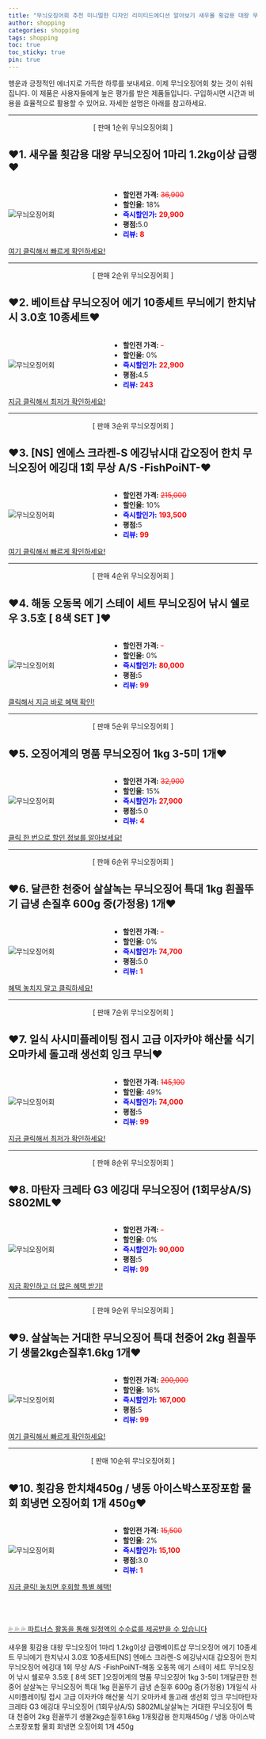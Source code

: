 ```yaml
---
title: "무늬오징어회 추천 미니멀한 디자인 리미티드에디션 알아보기 새우몰 횟감용 대왕 무늬오징어 1마리"
author: shopping
categories: shopping
tags: shopping
toc: true
toc_sticky: true
pin: true
---
```

행운과 긍정적인 에너지로 가득한 하루를 보내세요. 이제 무늬오징어회 찾는 것이 쉬워집니다. 이 제품은 사용자들에게 높은 평가를 받은 제품들입니다. 구입하시면 시간과 비용을 효율적으로 활용할 수 있어요. 자세한 설명은 아래를 참고하세요.

---
<p class="toplist" style="margin: 0 auto; display: block; width: fit-content;">[ 판매 1순위 무늬오징어회 ]</p>

<h2><strong>❤️1. 새우몰 횟감용 대왕 무늬오징어 1마리 1.2kg이상 급랭❤️</strong></h2>

<div style="display: flex; align-items: center;">
    <div style="flex: 0.4;">
        <img src="https://thumbnail6.coupangcdn.com/thumbnails/remote/230x230ex/image/vendor_inventory/ef31/a9532ca15aa10c6b33e3c6dd35cc1cc627d69b8db11af6d6fb55b4a748f0.jpg" alt="무늬오징어회" style="max-width: 100%;">
    </div>
    <div style="flex: 0.6; margin-left: 10px;">
        <ul>
            <li><strong>할인전 가격:</strong> <del style="color: red;">36,900</del></li>
            <li><strong>할인율:</strong> 18%</li>
            <li><span style='color:blue'><strong>즉시할인가:</strong></span> <span style='color:red'><strong>29,900</strong></span></li>
            <li><strong>평점:</strong>5.0</li>
            <li><span style='color:blue'><strong>리뷰:</strong></span> <span style='color:red'><strong>8</strong></span></li>
        </ul>
    </div>
</div>
<div class="center">
    <a href="https://selin100587.github.io?lptag=AF9450613&subid=githubio&pageKey=6858787423&traceid=V0-153&itemId=16367429649&vendorItemId=83558978484" class="myButton">
        여기 클릭해서 빠르게 확인하세요!
    </a>
</div>


---
<p class="toplist" style="margin: 0 auto; display: block; width: fit-content;">[ 판매 2순위 무늬오징어회 ]</p>

<h2><strong>❤️2. 베이트샵 무늬오징어 에기 10종세트 무늬에기 한치낚시 3.0호 10종세트❤️</strong></h2>

<div style="display: flex; align-items: center;">
    <div style="flex: 0.4;">
        <img src="https://thumbnail6.coupangcdn.com/thumbnails/remote/230x230ex/image/vendor_inventory/ca66/35464de7fc2abd2494113a81b10def5c8207e1b42f57076272191a8cb8f0.jpg" alt="무늬오징어회" style="max-width: 100%;">
    </div>
    <div style="flex: 0.6; margin-left: 10px;">
        <ul>
            <li><strong>할인전 가격:</strong> <del style="color: red;">-</del></li>
            <li><strong>할인율:</strong> 0%</li>
            <li><span style='color:blue'><strong>즉시할인가:</strong></span> <span style='color:red'><strong>22,900</strong></span></li>
            <li><strong>평점:</strong>4.5</li>
            <li><span style='color:blue'><strong>리뷰:</strong></span> <span style='color:red'><strong>243</strong></span></li>
        </ul>
    </div>
</div>
<div class="center">
    <a href="https://selin100587.github.io?lptag=AF9450613&subid=githubio&pageKey=6528857894&traceid=V0-153&itemId=14492366979&vendorItemId=81735481692" class="myButton">
        지금 클릭해서 최저가 확인하세요!
    </a>
</div>


---
<p class="toplist" style="margin: 0 auto; display: block; width: fit-content;">[ 판매 3순위 무늬오징어회 ]</p>

<h2><strong>❤️3. [NS] 엔에스 크라켄-S 에깅낚시대 갑오징어 한치 무늬오징어 에깅대 1회 무상 A/S -FishPoiNT-❤️</strong></h2>

<div style="display: flex; align-items: center;">
    <div style="flex: 0.4;">
        <img src="https://thumbnail8.coupangcdn.com/thumbnails/remote/230x230ex/image/vendor_inventory/e3b8/88bae5a7d3835c31f7db8288bc2eccedbf1552f65e7189b36a064c54ae41.jpg" alt="무늬오징어회" style="max-width: 100%;">
    </div>
    <div style="flex: 0.6; margin-left: 10px;">
        <ul>
            <li><strong>할인전 가격:</strong> <del style="color: red;">215,000</del></li>
            <li><strong>할인율:</strong> 10%</li>
            <li><span style='color:blue'><strong>즉시할인가:</strong></span> <span style='color:red'><strong>193,500</strong></span></li>
            <li><strong>평점:</strong>5</li>
            <li><span style='color:blue'><strong>리뷰:</strong></span> <span style='color:red'><strong>99</strong></span></li>
        </ul>
    </div>
</div>
<div class="center">
    <a href="https://selin100587.github.io?lptag=AF9450613&subid=githubio&pageKey=7595350832&traceid=V0-153&itemId=20079564251&vendorItemId=87175174811" class="myButton">
        여기 클릭해서 빠르게 확인하세요!
    </a>
</div>


---
<p class="toplist" style="margin: 0 auto; display: block; width: fit-content;">[ 판매 4순위 무늬오징어회 ]</p>

<h2><strong>❤️4. 해동 오동목 에기 스테이 세트 무늬오징어 낚시 쉘로우 3.5호 [ 8색 SET ]❤️</strong></h2>

<div style="display: flex; align-items: center;">
    <div style="flex: 0.4;">
        <img src="https://thumbnail10.coupangcdn.com/thumbnails/remote/230x230ex/image/vendor_inventory/fd51/93e7fe16eac3c9cb02abc1ee68c75c989ce43c1a72589cf78d0177b381ba.jpg" alt="무늬오징어회" style="max-width: 100%;">
    </div>
    <div style="flex: 0.6; margin-left: 10px;">
        <ul>
            <li><strong>할인전 가격:</strong> <del style="color: red;">-</del></li>
            <li><strong>할인율:</strong> 0%</li>
            <li><span style='color:blue'><strong>즉시할인가:</strong></span> <span style='color:red'><strong>80,000</strong></span></li>
            <li><strong>평점:</strong>5</li>
            <li><span style='color:blue'><strong>리뷰:</strong></span> <span style='color:red'><strong>99</strong></span></li>
        </ul>
    </div>
</div>
<div class="center">
    <a href="https://selin100587.github.io?lptag=AF9450613&subid=githubio&pageKey=8204975688&traceid=V0-153&itemId=23532266124&vendorItemId=90558551534" class="myButton">
        클릭해서 지금 바로 혜택 확인!
    </a>
</div>


---
<p class="toplist" style="margin: 0 auto; display: block; width: fit-content;">[ 판매 5순위 무늬오징어회 ]</p>

<h2><strong>❤️5. 오징어계의 명품 무늬오징어 1kg 3-5미 1개❤️</strong></h2>

<div style="display: flex; align-items: center;">
    <div style="flex: 0.4;">
        <img src="https://thumbnail7.coupangcdn.com/thumbnails/remote/230x230ex/image/vendor_inventory/69f1/a0e6433a5cb4bbb9c1c70b1f58477f20ff6bb7e6479b6aa2f490f0ffca5c.jpg" alt="무늬오징어회" style="max-width: 100%;">
    </div>
    <div style="flex: 0.6; margin-left: 10px;">
        <ul>
            <li><strong>할인전 가격:</strong> <del style="color: red;">32,900</del></li>
            <li><strong>할인율:</strong> 15%</li>
            <li><span style='color:blue'><strong>즉시할인가:</strong></span> <span style='color:red'><strong>27,900</strong></span></li>
            <li><strong>평점:</strong>5.0</li>
            <li><span style='color:blue'><strong>리뷰:</strong></span> <span style='color:red'><strong>4</strong></span></li>
        </ul>
    </div>
</div>
<div class="center">
    <a href="https://selin100587.github.io?lptag=AF9450613&subid=githubio&pageKey=8024007507&traceid=V0-153&itemId=22423737084&vendorItemId=89468461792" class="myButton">
        클릭 한 번으로 할인 정보를 알아보세요!
    </a>
</div>


---
<p class="toplist" style="margin: 0 auto; display: block; width: fit-content;">[ 판매 6순위 무늬오징어회 ]</p>

<h2><strong>❤️6. 달큰한 천중어 살살녹는 무늬오징어 특대 1kg 흰꼴뚜기 급냉 손질후 600g 중(가정용) 1개❤️</strong></h2>

<div style="display: flex; align-items: center;">
    <div style="flex: 0.4;">
        <img src="https://thumbnail9.coupangcdn.com/thumbnails/remote/230x230ex/image/vendor_inventory/c509/1941db993f081b99f87de42bf9e30dfdf7d83bd24520ae248b62d850dadc.jpeg" alt="무늬오징어회" style="max-width: 100%;">
    </div>
    <div style="flex: 0.6; margin-left: 10px;">
        <ul>
            <li><strong>할인전 가격:</strong> <del style="color: red;">-</del></li>
            <li><strong>할인율:</strong> 0%</li>
            <li><span style='color:blue'><strong>즉시할인가:</strong></span> <span style='color:red'><strong>74,700</strong></span></li>
            <li><strong>평점:</strong>5.0</li>
            <li><span style='color:blue'><strong>리뷰:</strong></span> <span style='color:red'><strong>1</strong></span></li>
        </ul>
    </div>
</div>
<div class="center">
    <a href="https://selin100587.github.io?lptag=AF9450613&subid=githubio&pageKey=8072749124&traceid=V0-153&itemId=22729909646&vendorItemId=89765248057" class="myButton">
        혜택 놓치지 말고 클릭하세요!
    </a>
</div>


---
<p class="toplist" style="margin: 0 auto; display: block; width: fit-content;">[ 판매 7순위 무늬오징어회 ]</p>

<h2><strong>❤️7. 일식 사시미플레이팅 접시 고급 이자카야 해산물 식기 오마카세 돌고래 생선회 잉크 무늬❤️</strong></h2>

<div style="display: flex; align-items: center;">
    <div style="flex: 0.4;">
        <img src="https://thumbnail9.coupangcdn.com/thumbnails/remote/230x230ex/image/vendor_inventory/7525/df814c3cf5ded1d1a5a227a03abce3d342d1afee42c562a666cc671574d1.jpg" alt="무늬오징어회" style="max-width: 100%;">
    </div>
    <div style="flex: 0.6; margin-left: 10px;">
        <ul>
            <li><strong>할인전 가격:</strong> <del style="color: red;">145,100</del></li>
            <li><strong>할인율:</strong> 49%</li>
            <li><span style='color:blue'><strong>즉시할인가:</strong></span> <span style='color:red'><strong>74,000</strong></span></li>
            <li><strong>평점:</strong>5</li>
            <li><span style='color:blue'><strong>리뷰:</strong></span> <span style='color:red'><strong>99</strong></span></li>
        </ul>
    </div>
</div>
<div class="center">
    <a href="https://selin100587.github.io?lptag=AF9450613&subid=githubio&pageKey=8255018503&traceid=V0-153&itemId=23771702253&vendorItemId=90795977833" class="myButton">
        지금 클릭해서 최저가 확인하세요!
    </a>
</div>


---
<p class="toplist" style="margin: 0 auto; display: block; width: fit-content;">[ 판매 8순위 무늬오징어회 ]</p>

<h2><strong>❤️8. 마탄자 크레타 G3 에깅대 무늬오징어 (1회무상A/S) S802ML❤️</strong></h2>

<div style="display: flex; align-items: center;">
    <div style="flex: 0.4;">
        <img src="https://thumbnail6.coupangcdn.com/thumbnails/remote/230x230ex/image/vendor_inventory/b2a4/27959433f34a99671caa21397846f3bf4be19eaead2b6d1f42dfa3ba2acc.jpeg" alt="무늬오징어회" style="max-width: 100%;">
    </div>
    <div style="flex: 0.6; margin-left: 10px;">
        <ul>
            <li><strong>할인전 가격:</strong> <del style="color: red;">-</del></li>
            <li><strong>할인율:</strong> 0%</li>
            <li><span style='color:blue'><strong>즉시할인가:</strong></span> <span style='color:red'><strong>90,000</strong></span></li>
            <li><strong>평점:</strong>5</li>
            <li><span style='color:blue'><strong>리뷰:</strong></span> <span style='color:red'><strong>99</strong></span></li>
        </ul>
    </div>
</div>
<div class="center">
    <a href="https://selin100587.github.io?lptag=AF9450613&subid=githubio&pageKey=6899762602&traceid=V0-153&itemId=16590866544&vendorItemId=83775989705" class="myButton">
        지금 확인하고 더 많은 혜택 받기!
    </a>
</div>


---
<p class="toplist" style="margin: 0 auto; display: block; width: fit-content;">[ 판매 9순위 무늬오징어회 ]</p>

<h2><strong>❤️9. 살살녹는 거대한 무늬오징어 특대 천중어 2kg 흰꼴뚜기 생물2kg손질후1.6kg 1개❤️</strong></h2>

<div style="display: flex; align-items: center;">
    <div style="flex: 0.4;">
        <img src="https://thumbnail7.coupangcdn.com/thumbnails/remote/230x230ex/image/vendor_inventory/d5ba/e0b727d186babfdfd711968186a06b34686fff7c4977f568c3bbcbe05ef1.jpeg" alt="무늬오징어회" style="max-width: 100%;">
    </div>
    <div style="flex: 0.6; margin-left: 10px;">
        <ul>
            <li><strong>할인전 가격:</strong> <del style="color: red;">200,000</del></li>
            <li><strong>할인율:</strong> 16%</li>
            <li><span style='color:blue'><strong>즉시할인가:</strong></span> <span style='color:red'><strong>167,000</strong></span></li>
            <li><strong>평점:</strong>5</li>
            <li><span style='color:blue'><strong>리뷰:</strong></span> <span style='color:red'><strong>99</strong></span></li>
        </ul>
    </div>
</div>
<div class="center">
    <a href="https://selin100587.github.io?lptag=AF9450613&subid=githubio&pageKey=8176259707&traceid=V0-153&itemId=23365453295&vendorItemId=90395803188" class="myButton">
        여기 클릭해서 빠르게 확인하세요!
    </a>
</div>


---
<p class="toplist" style="margin: 0 auto; display: block; width: fit-content;">[ 판매 10순위 무늬오징어회 ]</p>

<h2><strong>❤️10. 횟감용 한치채450g / 냉동 아이스박스포장포함 물회 회냉면 오징어회 1개 450g❤️</strong></h2>

<div style="display: flex; align-items: center;">
    <div style="flex: 0.4;">
        <img src="https://thumbnail7.coupangcdn.com/thumbnails/remote/230x230ex/image/vendor_inventory/3bd7/1f6054047a3b330b04302d35c4cc77e3984ac1546f24ddaa29f69eb1fb18.jpg" alt="무늬오징어회" style="max-width: 100%;">
    </div>
    <div style="flex: 0.6; margin-left: 10px;">
        <ul>
            <li><strong>할인전 가격:</strong> <del style="color: red;">15,500</del></li>
            <li><strong>할인율:</strong> 2%</li>
            <li><span style='color:blue'><strong>즉시할인가:</strong></span> <span style='color:red'><strong>15,100</strong></span></li>
            <li><strong>평점:</strong>3.0</li>
            <li><span style='color:blue'><strong>리뷰:</strong></span> <span style='color:red'><strong>1</strong></span></li>
        </ul>
    </div>
</div>
<div class="center">
    <a href="https://selin100587.github.io?lptag=AF9450613&subid=githubio&pageKey=7802147258&traceid=V0-153&itemId=21133349121&vendorItemId=88195055733" class="myButton">
        지금 클릭! 놓치면 후회할 특별 혜택!
    </a>
</div>

<br><br><br>[💦 💦 💦 파트너스 활동을 통해 일정액의 수수료를 제공받을 수 있습니다](https://link.coupang.com/a/bcpT2c)<br><br>새우몰 횟감용 대왕 무늬오징어 1마리 1.2kg이상 급랭베이트샵 무늬오징어 에기 10종세트 무늬에기 한치낚시 3.0호 10종세트[NS] 엔에스 크라켄-S 에깅낚시대 갑오징어 한치 무늬오징어 에깅대 1회 무상 A/S -FishPoiNT-해동 오동목 에기 스테이 세트 무늬오징어 낚시 쉘로우 3.5호 [ 8색 SET ]오징어계의 명품 무늬오징어 1kg 3-5미 1개달큰한 천중어 살살녹는 무늬오징어 특대 1kg 흰꼴뚜기 급냉 손질후 600g 중(가정용) 1개일식 사시미플레이팅 접시 고급 이자카야 해산물 식기 오마카세 돌고래 생선회 잉크 무늬마탄자 크레타 G3 에깅대 무늬오징어 (1회무상A/S) S802ML살살녹는 거대한 무늬오징어 특대 천중어 2kg 흰꼴뚜기 생물2kg손질후1.6kg 1개횟감용 한치채450g / 냉동 아이스박스포장포함 물회 회냉면 오징어회 1개 450g